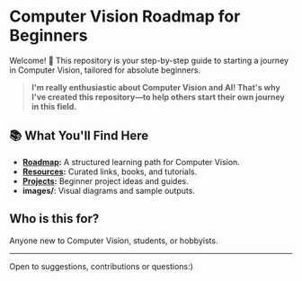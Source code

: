 # Computer Vision Roadmap for Beginners

Welcome! 👋 This repository is your step-by-step guide to starting a journey in Computer Vision, tailored for absolute beginners.

> **I'm really enthusiastic about Computer Vision and AI! That's why I've created this repository—to help others start their own journey in this field.**

## 📚 What You'll Find Here

- **[Roadmap](roadmap.md):** A structured learning path for Computer Vision.
- **[Resources](resources.md):** Curated links, books, and tutorials.
- **[Projects](projects.md):** Beginner project ideas and guides.
- **images/**: Visual diagrams and sample outputs.

## Who is this for?

Anyone new to Computer Vision, students, or hobbyists.

---

Open to suggestions, contributions or questions:)
